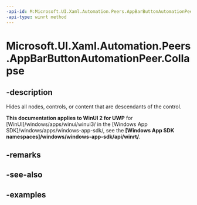 ```yaml
---
-api-id: M:Microsoft.UI.Xaml.Automation.Peers.AppBarButtonAutomationPeer.Collapse
-api-type: winrt method
---
```


<!-- Method syntax.
public void AppBarButtonAutomationPeer.Collapse()
-->

# Microsoft.UI.Xaml.Automation.Peers.AppBarButtonAutomationPeer.Collapse

## -description

Hides all nodes, controls, or content that are descendants of the control.

**This documentation applies to WinUI 2 for UWP** for [WinUI]/windows/apps/winui/winui3/ in the [Windows App SDK]/windows/apps/windows-app-sdk/, see the **[Windows App SDK namespaces]/windows/windows-app-sdk/api/winrt/**.

## -remarks

## -see-also

## -examples
